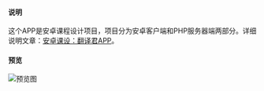 #### 说明

这个APP是安卓课程设计项目，项目分为安卓客户端和PHP服务器端两部分。详细说明文章：[安卓课设：翻译君APP](https://www.alsaces.cn/posts/14c59c45/)。

#### 预览

![预览图](https://cdn.jsdelivr.net/gh/zhangfh-cq/images@master/second-blog/15-1.jpg)